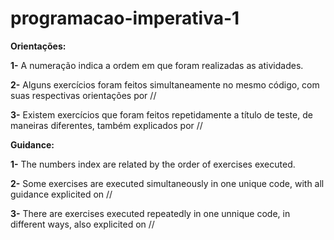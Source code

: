 # programacao-imperativa-1
**Orientações:**

**1-** A numeração indica a ordem em que foram realizadas as atividades.

**2-** Alguns exercícios foram feitos simultaneamente no mesmo código, com suas respectivas orientações por //

**3-** Existem exercícios que foram feitos repetidamente a título de teste, de maneiras diferentes, também explicados por //


**Guidance:**

**1-** The numbers index are related by the order of exercises executed.

**2-** Some exercises are executed simultaneously in one unique code, with all guidance explicited on //

**3-** There are exercises executed repeatedly in one unnique code, in different ways, also explicited on //

